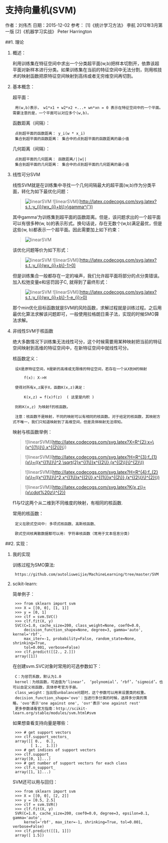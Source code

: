支持向量机(SVM)
===
作者：刘伟杰 日期：2015-12-02
参考：
    [1]《统计学习方法》 李航 2012年3月第一版
    [2]《机器学习实战》 Peter Harrington  

##1. 理论

1. 概述：

    利用训练集在特征空间中求出一个分类超平面(w,b)把样本切割开，依靠该超平面对新样本进行分类。如果训练集在当前的特征空间中无法分割，则用核技术的映射函数把原特征空间映射到高纬或者无穷维空间再切割。

2. 基本概念：

    超平面：

        用(w,b)表示， w1*x1 + w2*x2 +...+ wn*xn = 0 表示在特征空间中的一个平面。需要注意的是，一个平面可以对应多个(w,b)。

    函数距离（间隔）：

        点到超平面的函数距离： y_i(w * x_i) 
        集合到超平面的函数距离： 集合中的点到超平面的函数距离的最小值

    几何距离（间隔）：

        点到超平面的几何距离： 函数距离/||w||
        集合到超平面的几何距离： 集合中的点到超平面的几何距离的最小值


3. 线性可分SVM

    线性SVM就是在训练集中寻找一个几何间隔最大的超平面(w,b)作为分类平面，转化为如下最优化问题：

    >![linearSVM](http://latex.codecogs.com/svg.latex?max:\frac{\gamma^{'}}{||w||})
    >![linearSVM](http://latex.codecogs.com/svg.latex?s.t.:y_{i}(wx_{i}+b\)>\gamma^{'})

    其中gamma‘为训练集到超平面的函数距离。但是，该问题求出的一个超平面可以有很多种(w, b)的表示形式。换句话说，存在无数个(w,b)满足最优，但是这些(w, b)都表示一个超平面。因此需要加上如下约束：

    >![linearSVM](http://latex.codecogs.com/svg.latex?\gamma^{'}=1)

    该优化问题等价为如下形式：

    >![linearSVM](http://latex.codecogs.com/svg.latex?min:\frac{1}{2}||w||^{2})
    >![linearSVM](http://latex.codecogs.com/svg.latex?s.t.:y_{i}(wx_{i}+b\)-1>0)

    但是训练集合一般都存在一定的噪声，我们允许超平面将部分的点分类错误。加入松弛变量e和惩罚因子C, 就得到了最终形式：

    >![linearSVM](http://latex.codecogs.com/svg.latex?min:\frac{1}{2}||w||^{2}+C\sum_{i=1}^{n}e_{i})
    >![linearSVM](http://latex.codecogs.com/svg.latex?s.t.:y_{i}(wx_{i}+b\)-1-e_{i}>0)

    那个min优化目标函数就是SVM的风险函数，求解过程就是训练过程。之后用最优化算法求解该问题即可，一般使用拉格朗日乘子法，实现的时候SMO算法求解。


4. 非线性SVM于核函数

    绝大多数情况下训练集无法线性可分，这个时候需要用某种映射把当前的特征空间映射到高维的特征空间中，在新特征空间中就线性可分。

    核函数定义：

        设X是原特征空间，H是新的高维或无限维的特征空间，若存在一个从X到H的映射

            f(x): X->H

        使得对所有x,z属于X，函数K(x,z)满足：

            K(x,z) = f(x)f(z)  ( 这里是内积 )

        则称K(x,z) 为映射f的核函数。

        注意：核函数不是映射，不同的映射可以有相同的核函数。对于给定的核函数，其映射方式不唯一，我们只知道映射到了高维空间，但是具体映射无法得知。

    映射与核函数举例：

    >![linearSVM](http://latex.codecogs.com/svg.latex?X=R^{2}:x=\(x^{(1\)}\),x^{(2\)}\))

    >![linearSVM](http://latex.codecogs.com/svg.latex?H=R^{3}:f_{1}(x\)=((x^{(1\)}\)^2,\sqrt{2}x^{(1\)}x^{(2\)},(x^{(2\)}\)^{2}\))

    >![linearSVM](http://latex.codecogs.com/svg.latex?H=R^{4}:f_{2}(x\)=((x^{(1\)}\)^2,x^{(1\)}x^{(2\)},x^{(1\)}x^{(2\)},(x^{(2\)}\)^{2}\))

    >![linearSVM](http://latex.codecogs.com/svg.latex?K(x,z\)=(x\cdot%20z\)^{2})
    
    f1与f2这两个从二维到不同维度的映射，有相同的核函数.
    
    常用的核函数：

        定义在欧式空间中: 多项式核函数、高斯核函数、

        欧式空间核离散数据都可以用: 字符串核函数（常用于文本信息分类)

##2. 实现：

1. 我的实现

    训练过程为SMO算法:

        https://github.com/autoliuweijie/MachineLearning/tree/master/SVM

2. scikit-learn:

    简单例子：

        >>> from sklearn import svm
        >>> X = [[0, 0], [1, 1]]
        >>> y = [0, 1]
        >>> clf = svm.SVC()
        >>> clf.fit(X, y)  
        SVC(C=1.0, cache_size=200, class_weight=None, coef0=0.0,
            decision_function_shape=None, degree=3, gamma='auto', kernel='rbf',
            max_iter=-1, probability=False, random_state=None, shrinking=True,
            tol=0.001, verbose=False)
        >>> clf.predict([[2., 2.]])
        array([1])

    在创建svm.SVC对象时常用的可选参数如下：

        C：为惩罚系数，默认为1.0
        kernel：为核函数，可选值为‘linear’， ‘polynomial’，‘rbf’，‘sigmoid’。也可以自定义核函数，具体参考官方手册。
        class_weight：当出现unbalance问题时，这个参数可以用来设置类的权重。
        decision_function_shape='ovo'：当进行多分类的时候，选择多分类的策略，'ovo'表示'one against one', 'ovr'表示'one against rest'
        更多参数请看官方指南：http://scikit-learn.org/stable/modules/svm.html#svm

    如果想查看支持向量是哪些：

        >>> # get support vectors
        >>> clf.support_vectors_
        array([[ 0.,  0.],
               [ 1.,  1.]])
        >>> # get indices of support vectors
        >>> clf.support_ 
        array([0, 1]...)
        >>> # get number of support vectors for each class
        >>> clf.n_support_ 
        array([1, 1]...)

    SVM还可以用与回归：

        >>> from sklearn import svm
        >>> X = [[0, 0], [2, 2]]
        >>> y = [0.5, 2.5]
        >>> clf = svm.SVR()
        >>> clf.fit(X, y) 
        SVR(C=1.0, cache_size=200, coef0=0.0, degree=3, epsilon=0.1, gamma='auto',
            kernel='rbf', max_iter=-1, shrinking=True, tol=0.001, verbose=False)
        >>> clf.predict([[1, 1]])
        array([ 1.5])





























    